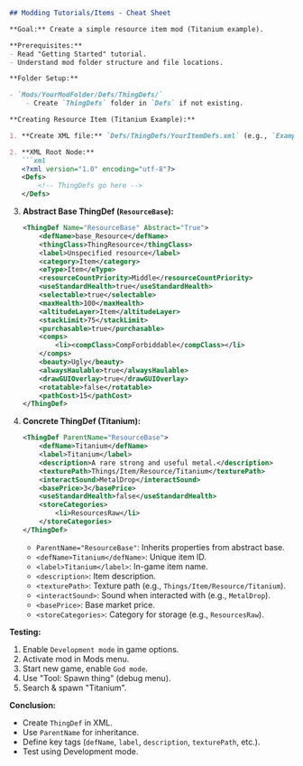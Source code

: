 ```markdown
## Modding Tutorials/Items - Cheat Sheet

**Goal:** Create a simple resource item mod (Titanium example).

**Prerequisites:**
- Read "Getting Started" tutorial.
- Understand mod folder structure and file locations.

**Folder Setup:**

- `Mods/YourModFolder/Defs/ThingDefs/`
    - Create `ThingDefs` folder in `Defs` if not existing.

**Creating Resource Item (Titanium Example):**

1. **Create XML file:** `Defs/ThingDefs/YourItemDefs.xml` (e.g., `ExampleItem_Titanium.xml`).

2. **XML Root Node:**
   ```xml
   <?xml version="1.0" encoding="utf-8"?>
   <Defs>
       <!-- ThingDefs go here -->
   </Defs>
   ```

3. **Abstract Base ThingDef (`ResourceBase`):**
   ```xml
   <ThingDef Name="ResourceBase" Abstract="True">
       <defName>base_Resource</defName>
       <thingClass>ThingResource</thingClass>
       <label>Unspecified resource</label>
       <category>Item</category>
       <eType>Item</eType>
       <resourceCountPriority>Middle</resourceCountPriority>
       <useStandardHealth>true</useStandardHealth>
       <selectable>true</selectable>
       <maxHealth>100</maxHealth>
       <altitudeLayer>Item</altitudeLayer>
       <stackLimit>75</stackLimit>
       <purchasable>true</purchasable>
       <comps>
           <li><compClass>CompForbiddable</compClass></li>
       </comps>
       <beauty>Ugly</beauty>
       <alwaysHaulable>true</alwaysHaulable>
       <drawGUIOverlay>true</drawGUIOverlay>
       <rotatable>false</rotatable>
       <pathCost>15</pathCost>
   </ThingDef>
   ```

4. **Concrete ThingDef (Titanium):**
   ```xml
   <ThingDef ParentName="ResourceBase">
       <defName>Titanium</defName>
       <label>Titanium</label>
       <description>A rare strong and useful metal.</description>
       <texturePath>Things/Item/Resource/Titanium</texturePath>
       <interactSound>MetalDrop</interactSound>
       <basePrice>3</basePrice>
       <useStandardHealth>false</useStandardHealth>
       <storeCategories>
           <li>ResourcesRaw</li>
       </storeCategories>
   </ThingDef>
   ```
   - `ParentName="ResourceBase"`: Inherits properties from abstract base.
   - `<defName>Titanium</defName>`: Unique item ID.
   - `<label>Titanium</label>`: In-game item name.
   - `<description>`: Item description.
   - `<texturePath>`: Texture path (e.g., `Things/Item/Resource/Titanium`).
   - `<interactSound>`: Sound when interacted with (e.g., `MetalDrop`).
   - `<basePrice>`: Base market price.
   - `<storeCategories>`: Category for storage (e.g., `ResourcesRaw`).

**Testing:**

1. Enable `Development mode` in game options.
2. Activate mod in Mods menu.
3. Start new game, enable `God mode`.
4. Use "Tool: Spawn thing" (debug menu).
5. Search & spawn "Titanium".

**Conclusion:**

- Create `ThingDef` in XML.
- Use `ParentName` for inheritance.
- Define key tags (`defName`, `label`, `description`, `texturePath`, etc.).
- Test using Development mode.
```
